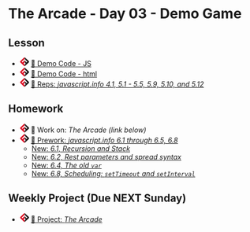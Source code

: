 # The Arcade - Day 03 - Demo Game

## Lesson
<!-- - ![FSA](/logo.png) [📺 Lecture]() -->
- ![FSA](/logo.png) [👾 Demo Code - JS](app.js)
- ![FSA](/logo.png) [👾 Demo Code - html](demo.html)
- ![FSA](/logo.png) [🔬 Reps: *javascript.info 4.1, 5.1 - 5.5, 5.9, 5.10, and 5.12*](https://javascript.info/object)

## Homework
- ![FSA](/logo.png) 🔬 Work on: *The Arcade (link below)*
- ![FSA](/logo.png) [📖 Prework: *javascript.info 6.1 through 6.5, 6.8*](https://javascript.info/recursion)
  - [New: *6.1, Recursion and Stack*](https://javascript.info/recursion)
  - [New: *6.2, Rest parameters and spread syntax*](https://javascript.info/rest-parameters-spread)
  - [New: *6.4, The old `var`*](https://javascript.info/var)
  - [New: *6.8, Scheduling: `setTimeout` and `setInterval`*](https://javascript.info/settimeout-setinterval)

## Weekly Project (Due NEXT Sunday)
- ![FSA](/logo.png) [🔬 Project: *The Arcade*](https://learn.fullstackacademy.com/workshop/5e5c090ee91ce200041c09a9/landing)
